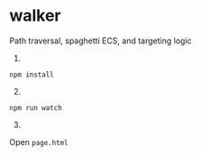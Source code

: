 # walker
Path traversal, spaghetti ECS, and targeting logic

1.
```
npm install
```
2.
```
npm run watch
```
3.
Open `page.html`
